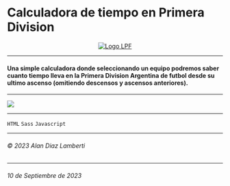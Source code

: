 <p align="center">
<h1>Calculadora de tiempo en Primera Division</h1>
</p>

<p align="center">
  <a href="https://diaz-lamberti.github.io/Calculadora-de-tiempo-en-Primera-Division/">
    <img src="https://res.cloudinary.com/dvrkhos9z/image/upload/v1694367472/logo-lpf_jj2kuq.png" alt="Logo LPF">
  </a>
</p>

------------

#### Una simple calculadora donde seleccionando un equipo podremos saber cuanto tiempo lleva en la Primera Division Argentina de futbol desde su ultimo ascenso (omitiendo descensos y ascensos anteriores).

------------

![](https://res.cloudinary.com/dvrkhos9z/image/upload/v1694368057/Untitled_enpfau.jpg)

------------

`HTML` `Sass` `Javascript`

---

###### &copy; 2023 Alan Diaz Lamberti

---

###### 10 de Septiembre de 2023
